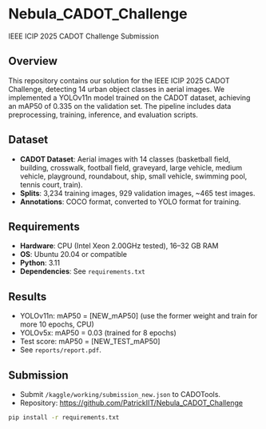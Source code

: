 # Nebula_CADOT_Challenge
IEEE ICIP 2025 CADOT Challenge Submission

## Overview
This repository contains our solution for the IEEE ICIP 2025 CADOT Challenge, detecting 14 urban object classes in aerial images. We implemented a YOLOv11n model trained on the CADOT dataset, achieving an mAP50 of 0.335 on the validation set. The pipeline includes data preprocessing, training, inference, and evaluation scripts.

## Dataset
- **CADOT Dataset**: Aerial images with 14 classes (basketball field, building, crosswalk, football field, graveyard, large vehicle, medium vehicle, playground, roundabout, ship, small vehicle, swimming pool, tennis court, train).
- **Splits**: 3,234 training images, 929 validation images, ~465 test images.
- **Annotations**: COCO format, converted to YOLO format for training.

## Requirements
- **Hardware**: CPU (Intel Xeon 2.00GHz tested), 16–32 GB RAM
- **OS**: Ubuntu 20.04 or compatible
- **Python**: 3.11
- **Dependencies**: See `requirements.txt`



## Results
- YOLOv11n: mAP50 = [NEW_mAP50] (use the former weight and train for more 10 epochs, CPU)
- YOLOv5x: mAP50 = 0.03 (trained for 8 epochs)
- Test score: mAP50 = [NEW_TEST_mAP50]
- See `reports/report.pdf`.

## Submission
- Submit `/kaggle/working/submission_new.json` to CADOTools.
- Repository: https://github.com/PatrickIIT/Nebula_CADOT_Challenge

```bash
pip install -r requirements.txt
